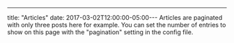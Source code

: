 ---
title: "Articles"
date: 2017-03-02T12:00:00-05:00---
Articles are paginated with only three posts here for example. You can set the number of entries to show on this page with the "pagination" setting in the config file.
